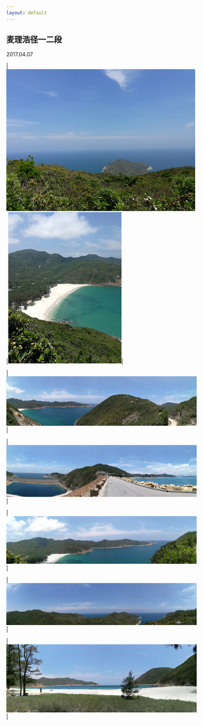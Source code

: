 ```yaml
---
layout: default
---
```


## 麦理浩径一二段

2017.04.07

|![mailihaojing-1](./../images/mailihaojing/mailihaojing-1.jpg?raw=true)|![mailihaojing-2](./../images/mailihaojing/mailihaojing-2.jpg?raw=true)|

|![mailihaojing-4](./../images/mailihaojing/mailihaojing-4.jpg?raw=true)|

|![mailihaojing-5](./../images/mailihaojing/mailihaojing-5.jpg?raw=true)|

|![mailihaojing-6](./../images/mailihaojing/mailihaojing-6.jpg?raw=true)|

|![mailihaojing-7](./../images/mailihaojing/mailihaojing-7.jpg?raw=true)|

|![mailihaojing-8](./../images/mailihaojing/mailihaojing-8.jpg?raw=true)|